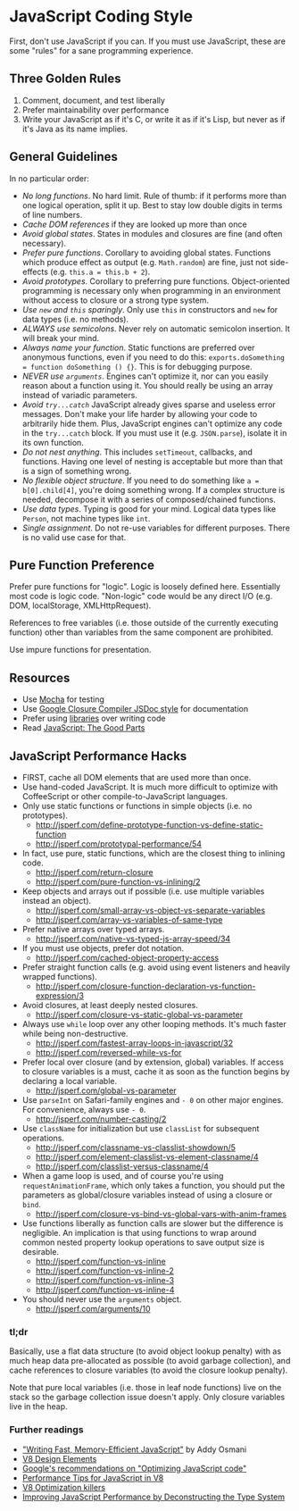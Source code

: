 # JavaScript Coding Style

First, don't use JavaScript if you can. If you must use JavaScript, these are
some "rules" for a sane programming experience.


## Three Golden Rules

1. Comment, document, and test liberally
2. Prefer maintainability over performance
3. Write your JavaScript as if it's C, or write it as if it's Lisp, but never
   as if it's Java as its name implies.


## General Guidelines

In no particular order:

* *No long functions*. No hard limit. Rule of thumb: if it performs more than
  one logical operation, split it up. Best to stay low double digits in terms
  of line numbers.
* *Cache DOM references* if they are looked up more than once
* *Avoid global states*. States in modules and closures are fine (and
  often necessary).
* *Prefer pure functions*. Corollary to avoiding global states. Functions which
  produce effect as output (e.g. `Math.random`) are fine, just not side-effects
  (e.g. `this.a = this.b + 2`).
* *Avoid prototypes*. Corollary to preferring pure functions. Object-oriented
  programming is necessary only when programming in an environment without
  access to closure or a strong type system.
* *Use `new` and `this` sparingly*. Only use `this` in constructors and `new`
  for data types (i.e. no methods).
* *ALWAYS use semicolons*. Never rely on automatic semicolon insertion. It will
  break your mind.
* *Always name your function*. Static functions are preferred over anonymous
  functions, even if you need to do this: `exports.doSomething = function
  doSomething () {}`. This is for debugging purpose.
* *NEVER use `arguments`*. Engines can't optimize it, nor can you easily reason
  about a function using it. You should really be using an array instead of
  variadic parameters.
* *Avoid `try...catch`* JavaScript already gives sparse and useless error messages. Don't
  make your life harder by allowing your code to arbitrarily hide them. Plus,
  JavaScript engines can't optimize any code in the `try...catch` block. If you
  must use it (e.g. `JSON.parse`), isolate it in its own function.
* *Do not nest anything*. This includes `setTimeout`, callbacks, and functions.
  Having one level of nesting is acceptable but more than that is a sign of
  something wrong.
* *No flexible object structure*. If you need to do something like `a =
  b[0].child[4]`, you're doing something wrong. If a complex structure is
  needed, decompose it with a series of composed/chained functions.
* *Use data types*. Typing is good for your mind. Logical data types like
  `Person`, not machine types like `int`.
* *Single assignment*. Do not re-use variables for different purposes. There is
  no valid use case for that.


## Pure Function Preference

Prefer pure functions for "logic". Logic is loosely defined here. Essentially
most code is logic code. "Non-logic" code would be any direct I/O (e.g. DOM,
localStorage, XMLHttpRequest).

References to free variables (i.e. those outside of the currently executing
function) other than variables from the same component are prohibited.

Use impure functions for presentation.


## Resources

* Use [Mocha](http://visionmedia.github.io/mocha/) for testing
* Use [Google Closure Compiler JSDoc
  style](https://developers.google.com/closure/compiler/) for documentation
* Prefer using [libraries](https://www.npmjs.org/) over writing code
* Read [JavaScript: The Good
  Parts](http://books.google.com/books/about/JavaScript_The_Good_Parts.html?id=PXa2bby0oQ0C)


## JavaScript Performance Hacks

* FIRST, cache all DOM elements that are used more than once.
* Use hand-coded JavaScript. It is much more difficult to optimize with
  CoffeeScript or other compile-to-JavaScript languages.
* Only use static functions or functions in simple objects (i.e. no prototypes).
  - http://jsperf.com/define-prototype-function-vs-define-static-function
  - http://jsperf.com/prototypal-performance/54
* In fact, use pure, static functions, which are the closest thing to inlining
  code.
  - http://jsperf.com/return-closure
  - http://jsperf.com/pure-function-vs-inlining/2
* Keep objects and arrays out if possible (i.e. use multiple variables instead
  an object).
  - http://jsperf.com/small-array-vs-object-vs-separate-variables
  - http://jsperf.com/array-vs-variables-of-same-type
* Prefer native arrays over typed arrays.
  - http://jsperf.com/native-vs-typed-js-array-speed/34
* If you must use objects, prefer dot notation.
  - http://jsperf.com/cached-object-property-access
* Prefer straight function calls (e.g. avoid using event listeners and
  heavily wrapped functions).
  - http://jsperf.com/closure-function-declaration-vs-function-expression/3
* Avoid closures, at least deeply nested closures.
  - http://jsperf.com/closure-vs-static-global-vs-parameter
* Always use `while` loop over any other looping methods. It's much faster
  while being non-destructive.
  - http://jsperf.com/fastest-array-loops-in-javascript/32
  - http://jsperf.com/reversed-while-vs-for
* Prefer local over closure (and by extension, global) variables. If
  access to closure variables is a must, cache it as soon as the function
  begins by declaring a local variable.
  - http://jsperf.com/global-vs-parameter
* Use `parseInt` on Safari-family engines and `- 0` on other major engines. For
  convenience, always use `- 0`.
  - http://jsperf.com/number-casting/2
* Use `className` for initialization but use `classList` for subsequent
  operations.
  - http://jsperf.com/classname-vs-classlist-showdown/5
  - http://jsperf.com/element-classlist-vs-element-classname/4
  - http://jsperf.com/classlist-versus-classname/4
* When a game loop is used, and of course you're using `requestAnimationFrame`,
  which only takes a function, you should put the parameters as global/closure
  variables instead of using a closure or `bind`.
  - http://jsperf.com/closure-vs-bind-vs-global-vars-with-anim-frames
* Use functions liberally as function calls are slower but the difference is
  negligible. An implication is that using functions to wrap around common
  nested property lookup operations to save output size is desirable.
  - http://jsperf.com/function-vs-inline
  - http://jsperf.com/function-vs-inline-2
  - http://jsperf.com/function-vs-inline-3
  - http://jsperf.com/function-vs-inline-4
* You should never use the `arguments` object.
  - http://jsperf.com/arguments/10


### tl;dr

Basically, use a flat data structure (to avoid object lookup penalty) with as
much heap data pre-allocated as possible (to avoid garbage collection), and
cache references to closure variables (to avoid the closure lookup penalty).

Note that pure local variables (i.e. those in leaf node functions) live on the
stack so the garbage collection issue doesn't apply. Only closure variables
live in the heap.


### Further readings

* ["Writing Fast, Memory-Efficient
  JavaScript"](http://www.smashingmagazine.com/2012/11/05/writing-fast-memory-efficient-javascript/)
  by Addy Osmani
* [V8 Design Elements](https://developers.google.com/v8/design)
* [Google's recommendations on "Optimizing JavaScript
  code"](https://developers.google.com/speed/articles/optimizing-javascript)
* [Performance Tips for JavaScript in V8](http://www.html5rocks.com/en/tutorials/speed/v8/)
* [V8 Optimization killers](https://github.com/petkaantonov/bluebird/wiki/Optimization-killers)
* [Improving JavaScript Performance by Deconstructing the Type
  System](http://iacoma.cs.uiuc.edu/iacoma-papers/pldi14.pdf)
